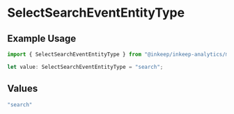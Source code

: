 # SelectSearchEventEntityType

## Example Usage

```typescript
import { SelectSearchEventEntityType } from "@inkeep/inkeep-analytics/models/components";

let value: SelectSearchEventEntityType = "search";
```

## Values

```typescript
"search"
```